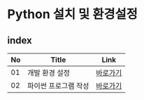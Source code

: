 # Python 설치 및 환경설정
index
---
|No|Title|Link|
|-|-|-|
|01|개발 환경 설정|[바로가기](./01)|
|02|파이썬 프로그램 작성|[바로가기](./02)|

<br>
